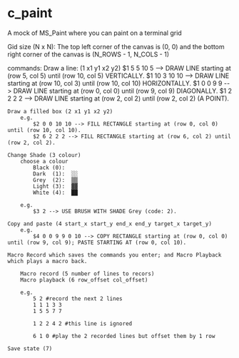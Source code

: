# c_paint
A mock of MS_Paint where you can paint on a terminal grid

Gid size (N x N): The top left corner of the canvas is (0, 0) and the bottom right corner of the canvas is (N_ROWS - 1, N_COLS - 1)

commands:
    Draw a line: (1 x1 y1 x2 y2)
        $1 5 5 10 5 --> DRAW LINE starting at (row 5, col 5) until (row 10, col 5) VERTICALLY.
        $1 10 3 10 10 --> DRAW LINE starting at (row 10, col 3) until (row 10, col 10) HORIZONTALLY.
        $1 0 0 9 9 --> DRAW LINE starting at (row 0, col 0) until (row 9, col 9) DIAGONALLY.
        $1 2 2 2 2 --> DRAW LINE starting at (row 2, col 2) until (row 2, col 2) (A POINT).

    Draw a filled box (2 x1 y1 x2 y2)
        e.g. 
            $2 0 0 10 10 --> FILL RECTANGLE starting at (row 0, col 0) until (row 10, col 10).
            $2 6 2 2 2 --> FILL RECTANGLE starting at (row 6, col 2) until (row 2, col 2).

    Change Shade (3 colour)
        choose a colour
            Black (0):    
            Dark  (1):  ░░
            Grey  (2):  ▒▒
            Light (3):  ▓▓
            White (4):  ██
    
        e.g. 
            $3 2 --> USE BRUSH WITH SHADE Grey (code: 2).
    
    Copy and paste (4 start_x start_y end_x end_y target_x target_y)
        e.g. 
            $4 0 0 9 9 0 10 --> COPY RECTANGLE starting at (row 0, col 0) until (row 9, col 9); PASTE STARTING AT (row 0, col 10).
    
    Macro Record which saves the commands you enter; and Macro Playback which plays a macro back.
        
        Macro record (5 number of lines to recors)
        Macro playback (6 row_offset col_offset)

        e.g. 
            5 2 #record the next 2 lines
            1 1 1 3 3
            1 5 5 7 7

            1 2 2 4 2 #this line is ignored

            6 1 0 #play the 2 recorded lines but offset them by 1 row
    
    Save state (7)
